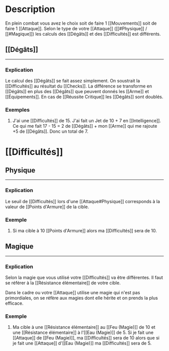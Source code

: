 # Description
En plein combat vous avez le choix soit de faire 1 [[Mouvements]] soit de faire 1 [[Attaque]].
Selon le type de votre [[Attaque]] ([[#Physique]] / [[#Magique]]) les calculs des [[Dégâts]] et des [[Difficultés]] est différents.
## [[Dégâts]]
---
### Explication
Le calcul des [[Dégâts]] se fait assez simplement. On soustrait la [[Difficultés]] au résultat du [[Checks]].
La différence se transforme en [[Dégâts]] en plus des [[Dégâts]] que peuvent donnés les [[Arme]] et [[Équipements]]. En cas de [[Réussite Critique]] les [[Dégâts]] sont doublés.

### Exemples
1. J'ai une [[Difficultés]] de 15. J'ai fait un Jet de 10 + 7 en [[Intelligence]]. Ce qui me fait 17 - 15 = 2 de [[Dégâts]] + mon [[Arme]] qui me rajoute +5 de [[Dégâts]]. Donc un total de 7.

# [[Difficultés]]
## Physique
---
### Explication
Le seuil de [[Difficultés]] lors d'une [[Attaque#Physique]] corresponds à la valeur de [[Points d'Armure]] de la cible.
### Exemple
1. Si ma cible à 10 [[Points d'Armure]] alors ma [[Difficultés]] sera de 10.
## Magique
---
### Explication
Selon la magie que vous utilisé votre [[Difficultés]] va être différentes. Il faut se référer à la [[Résistance élémentaire]] de votre cible.

Dans le cadre ou votre [[Attaque]] utilise une magie qui n'est pas primordiales, on se réfère aux magies dont elle hérite et on prends la plus efficace.
### Exemple
1. Ma cible à une [[Résistance élémentaire]] au [[Feu (Magie)]] de 10 et une [[Résistance élémentaire]] à l'[[Eau (Magie)]] de 5. Si je fait une [[Attaque]] de [[Feu (Magie)]], ma [[Difficultés]] sera de 10 alors que si je fait une [[Attaque]] d'[[Eau (Magie)]] ma [[Difficultés]] sera de 5.